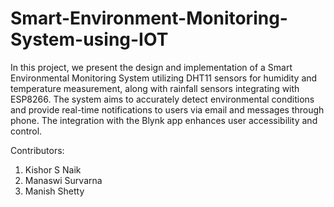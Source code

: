 # Smart-Environment-Monitoring-System-using-IOT

In this project, we present the design and implementation of a Smart Environmental Monitoring System utilizing DHT11 sensors for humidity and temperature measurement, along with rainfall sensors integrating with ESP8266. The system aims to accurately detect environmental conditions and provide real-time notifications to users via email and messages through phone. The integration with the Blynk app enhances user accessibility and control.


Contributors:
1. Kishor S Naik
2. Manaswi Survarna
3. Manish Shetty
